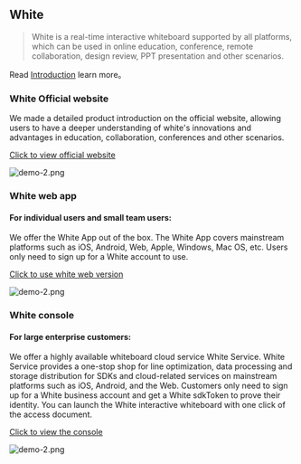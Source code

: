## White

> White is a real-time interactive whiteboard supported by all platforms, which can be used in online education, conference, remote collaboration, design review, PPT presentation and other scenarios.

Read [Introduction](/en-uk/v2/introduction.md) learn more。

### White Official website

We made a detailed product introduction on the official website, allowing users to have a deeper understanding of white's innovations and advantages in education, collaboration, conferences and other scenarios.

[Click to view official website](https://www.herewhite.com)

![demo-2.png](./_images/en-uk/landing_page.jpg)

### White web app

#### For individual users and small team users:

We offer the White App out of the box. The White App covers mainstream platforms such as iOS, Android, Web, Apple, Windows, Mac OS, etc. Users only need to sign up for a White account to use.

[Click to use white web version](https://usapp.herewhite.com)

![demo-2.png](./_images/en-uk/web_app.png)

### White console

#### For large enterprise customers:

We offer a highly available whiteboard cloud service White Service. White Service provides a one-stop shop for line optimization, data processing and storage distribution for SDKs and cloud-related services on mainstream platforms such as iOS, Android, and the Web. Customers only need to sign up for a White business account and get a White sdkToken to prove their identity. You can launch the White interactive whiteboard with one click of the access document.

[Click to view the console](https://console.herewhite.com)

![demo-2.png](./_images/en-uk/console_page.jpg)

